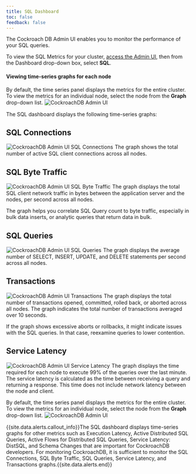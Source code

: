 ```yaml
---
title: SQL Dashboard
toc: false
feedback: false
---
```


The Cockroach DB Admin UI enables you to monitor the performance of your SQL queries.

<div id="toc"></div>

To view the SQL Metrics for your cluster, [access the Admin UI](explore-the-admin-ui.html#access-the-admin-ui), then from the Dashboard drop-down box, select **SQL**. 

#### Viewing time-series graphs for each node
By default, the time series panel displays the metrics for the entire cluster. To view the metrics for an individual node, select the node from the **Graph** drop-down list.
<img src="{{ 'images/admin_ui_select_node.png' | relative_url }}" alt="CockroachDB Admin UI" style="border:1px solid #eee;max-width:40%" />

The SQL dashboard displays the following time-series graphs:

## SQL Connections
<img src="{{ 'images/admin_ui_sql_connections.png' | relative_url }}" alt="CockroachDB Admin UI SQL Connections" style="border:1px solid #eee;max-width:100%" />
The graph shows the total number of active SQL client connections across all nodes. 

## SQL Byte Traffic
<img src="{{ 'images/admin_ui_sql_byte_traffic.png' | relative_url }}" alt="CockroachDB Admin UI SQL Byte Traffic" style="border:1px solid #eee;max-width:100%" />
The graph displays the total SQL client network traffic in bytes between the application server and the nodes, per second across all nodes. 

The graph helps you correlate SQL Query count to byte traffic, especially in bulk data inserts, or analytic queries that return data in bulk. 

## SQL Queries
<img src="{{ 'images/admin_ui_sql_queries.png' | relative_url }}" alt="CockroachDB Admin UI SQL Queries" style="border:1px solid #eee;max-width:100%" />
The graph displays the average number of SELECT, INSERT, UPDATE, and DELETE statements per second across all nodes.

## Transactions
<img src="{{ 'images/admin_ui_transactions.png' | relative_url }}" alt="CockroachDB Admin UI Transactions" style="border:1px solid #eee;max-width:100%" />
The graph displays the total number of transactions opened, committed, rolled back, or aborted across all nodes. The graph indicates the total number of transactions averaged over 10 seconds.

If the graph shows excessive aborts or rollbacks, it might indicate issues with the SQL queries. In that case, reexamine queries to lower contention. 
 
## Service Latency
<img src="{{ 'images/admin_ui_service_latency_99_percentile.png' | relative_url }}" alt="CockroachDB Admin UI Service Latency" style="border:1px solid #eee;max-width:100%" />
The graph displays the time required for each node to execute 99% of the queries over the last minute. The service latency is calculated as the time between receiving a query and returning a response. This time does not include network latency between the node and client. 

By default, the time series panel displays the metrics for the entire cluster. To view the metrics for an individual node, select the node from the **Graph** drop-down list.
<img src="{{ 'images/admin_ui_select_node.png' | relative_url }}" alt="CockroachDB Admin UI" style="border:1px solid #eee;max-width:40%" />

{{site.data.alerts.callout_info}}The SQL dashboard displays time-series graphs for other metrics such as Execution Latency, Active Distributed SQL Queries, Active Flows for Distributed SQL Queries, Service Latency: DistSQL, and Schema Changes that are important for CockroachDB developers. For monitoring CockroachDB, it is sufficient to monitor the SQL Connections, SQL Byte Traffic, SQL Queries, Service Latency, and Transactions graphs.{{site.data.alerts.end}}